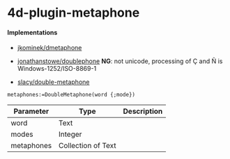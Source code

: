 # 4d-plugin-metaphone

#### Implementations

* [jkominek/dmetaphone](https://github.com/jkominek/dmetaphone)

* [jonathanstowe/doublephone](https://github.com/jonathanstowe/doublephone) **NG**: not unicode, processing of Ç and Ñ is Windows-1252/ISO-8869-1

* [slacy/double-metaphone](https://github.com/slacy/double-metaphone) 

```4d
metaphones:=DoubleMetaphone(word {;mode})
```

|Parameter|Type|Description|
|-|-|-|
|word|Text||
|modes|Integer||
|metaphones|Collection of Text||
